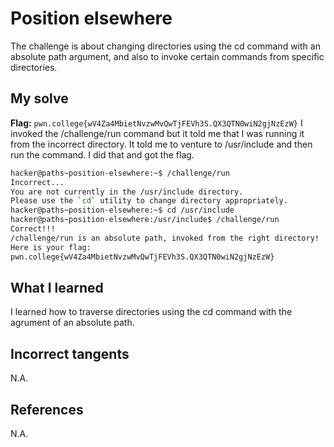 # Position elsewhere
The challenge is about changing directories using the cd command with an absolute path argument, and also to invoke certain commands from specific directories.

## My solve
**Flag:** `pwn.college{wV4Za4MbietNvzwMvQwTjFEVh3S.QX3QTN0wiN2gjNzEzW}`
I invoked the /challenge/run command but it told me that I was running it from the incorrect directory. It told me to venture to /usr/include and then run the command. I did that and got the flag.

```bash
hacker@paths~position-elsewhere:~$ /challenge/run
Incorrect...
You are not currently in the /usr/include directory.
Please use the `cd` utility to change directory appropriately.
hacker@paths~position-elsewhere:~$ cd /usr/include
hacker@paths~position-elsewhere:/usr/include$ /challenge/run
Correct!!!
/challenge/run is an absolute path, invoked from the right directory!
Here is your flag:
pwn.college{wV4Za4MbietNvzwMvQwTjFEVh3S.QX3QTN0wiN2gjNzEzW}
```

## What I learned
I learned how to traverse directories using the cd command with the agrument of an absolute path.

## Incorrect tangents
N.A.

## References
N.A.
